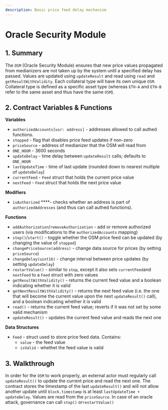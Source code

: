 ```yaml
---
description: Basic price feed delay mechanism
---
```


# Oracle Security Module

## 1. Summary

The `OSM` \(Oracle Security Module\) ensures that new price values propagated from medianizers are not taken up by the system until a specified delay has passed. Values are updated using `updateResult` and read using `read` and `getResultWithValidity`. Each collateral type will have its own unique `OSM`. Collateral type is defined as a specific asset type \(whereas `ETH-A` and `ETH-B` refer to the same asset and thus have the same `OSM`\).

## 2. Contract Variables & Functions <a id="2-contract-details"></a>

**Variables**

* `authorizedAccounts[usr: address]` - addresses allowed to call authed functions.
* `stopped` - flag that disables price feed updates if non-zero
* `priceSource` - address of medianizer that the OSM will read from
* `ONE_HOUR` - 3600 seconds
* `updateDelay` - time delay between `updateResult` calls; defaults to `ONE_HOUR`
* `lastUpdateTime` - time of last update \(rounded down to nearest multiple of `updateDelay`\)
* `currentFeed` - `Feed` struct that holds the current price value
* `nextFeed` - `Feed` struct that holds the next price value

**Modifiers**

* `isAuthorized` ****- checks whether an address is part of `authorizedAddresses` \(and thus can call authed functions\).

**Functions**

* `addAuthorization`/`removeAuthorization` - add or remove authorized users \(via modifications to the `authorizedAccounts` mapping\)
* `stop()`/`start()` - toggle whether the OSM price feed can be updated \(by changing the value of `stopped`\)
* `changePriceSource(address)` - change data source for prices \(by setting `priceSource`\)
* `changeDelay(uint16)` - change interval between price updates \(by setting `updateDelay`\)
* `restartValue()` - similar to `stop`, except it also sets `currentFeed`and `nextFeed` to a `Feed` struct with zero values
* `getResultWithValidity()` - returns the current feed value and a boolean indicating whether it is valid
* `getNextResultWithValidity()` - returns the next feed value \(i.e. the one that will become the current value upon the next `updateResult()` call\), and a boolean indicating whether it is valid
* `read()` - returns the current feed value; reverts if it was not set by some valid mechanism
* `updateResult()` - updates the current feed value and reads the next one

**Data Structures**

* `Feed` - struct used to store price feed data. Contains:
  * `value` - the feed value
  * `isValid` - whethet the feed value is valid

## 3. Walkthrough <a id="3-key-mechanisms-and-concepts"></a>

In order for the `OSM` to work properly, an external actor must regularly call `updateResult()` to update the current price and read the next one. The contract stores the timestamp of the last `updateResult()` and will not allow another update until `block.timestamp` is at least `lastUpdateTime + updateDelay`. Values are read from the `priceSource`. In case of an oracle attack, governance can call `stop()` or`restartValue()`

